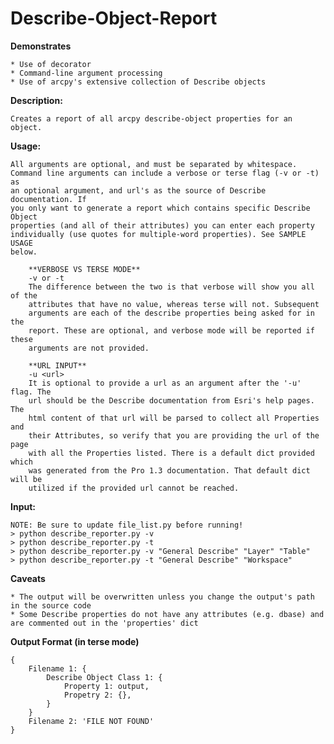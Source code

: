 # Describe-Object-Report

**Demonstrates**

    * Use of decorator
    * Command-line argument processing
    * Use of arcpy's extensive collection of Describe objects

**Description:**

    Creates a report of all arcpy describe-object properties for an object.

**Usage:**

    All arguments are optional, and must be separated by whitespace.
    Command line arguments can include a verbose or terse flag (-v or -t) as
    an optional argument, and url's as the source of Describe documentation. If
    you only want to generate a report which contains specific Describe Object
    properties (and all of their attributes) you can enter each property
    individually (use quotes for multiple-word properties). See SAMPLE USAGE
    below.

        **VERBOSE VS TERSE MODE**
        -v or -t
        The difference between the two is that verbose will show you all of the
        attributes that have no value, whereas terse will not. Subsequent
        arguments are each of the describe properties being asked for in the
        report. These are optional, and verbose mode will be reported if these
        arguments are not provided.

        **URL INPUT** 
        -u <url>
        It is optional to provide a url as an argument after the '-u' flag. The
        url should be the Describe documentation from Esri's help pages. The
        html content of that url will be parsed to collect all Properties and
        their Attributes, so verify that you are providing the url of the page
        with all the Properties listed. There is a default dict provided which
        was generated from the Pro 1.3 documentation. That default dict will be
        utilized if the provided url cannot be reached.

**Input:**

    NOTE: Be sure to update file_list.py before running!
    > python describe_reporter.py -v
    > python describe_reporter.py -t
    > python describe_reporter.py -v "General Describe" "Layer" "Table"
    > python describe_reporter.py -t "General Describe" "Workspace"

**Caveats**

    * The output will be overwritten unless you change the output's path in the source code
    * Some Describe properties do not have any attributes (e.g. dbase) and are commented out in the 'properties' dict

**Output Format (in terse mode)**

    {
        Filename 1: {
            Describe Object Class 1: {
                Property 1: output,
                Propetry 2: {},
            }
        }
        Filename 2: 'FILE NOT FOUND'
    }
